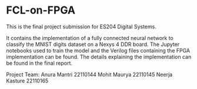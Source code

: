 # FCL-on-FPGA

This is the final project submission for ES204 Digital Systems.

It contains the implementation of a fully connected neural network to classify the MNIST digits dataset on a Nexys 4 DDR board. The Jupyter notebooks used to train the model and the Verilog files containing the FPGA implementation can be found. The details explaining the implementation can be found in the final report.

Project Team:
Anura Mantri 22110144
Mohit Maurya 22110145
Neerja Kasture 22110165
